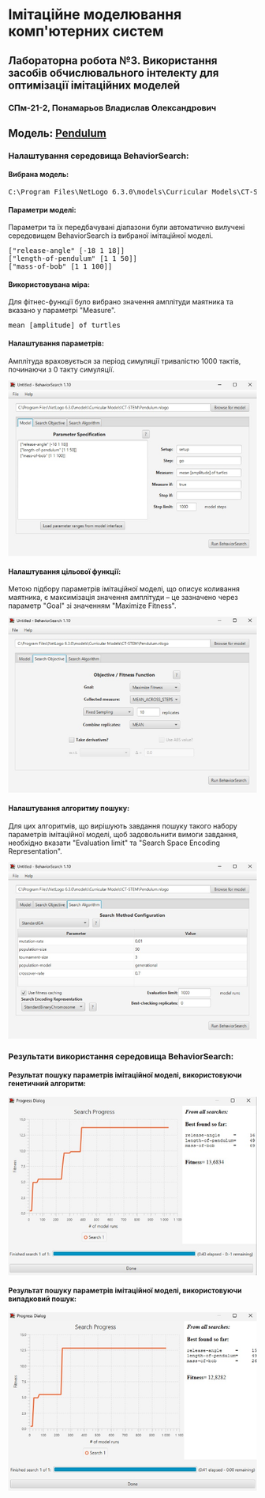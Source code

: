 <h1>Імітаційне моделювання комп'ютерних систем</h1>

<h2>Лабораторна робота №3. Використання засобів обчислювального інтелекту для оптимізації імітаційних моделей</h2>

<h3>СПм-21-2, Понамарьов Владислав Олександрович</h3>

<h2>Модель:
<a href="https://www.netlogoweb.org/launch#https://www.netlogoweb.org/assets/modelslib/Curricular%20Models/CT-STEM/Pendulum.nlogo">
Pendulum
</a>
</h2>

<h3>Налаштування середовища BehaviorSearch:</h3>

<h4>Вибрана модель:</h4>
<pre>
C:\Program Files\NetLogo 6.3.0\models\Curricular Models\CT-STEM\Pendulum.nlogo
</pre>

<h4>Параметри моделі:</h4>
<p>
Параметри та їх передбачувані діапазони були автоматично вилучені середовищем BehaviorSearch із вибраної імітаційної моделі.
</p>
<pre>
["release-angle" [-18 1 18]]
["length-of-pendulum" [1 1 50]]
["mass-of-bob" [1 1 100]]
</pre>

<h4>Використовувана міра:</h4>
<p>
Для фітнес-функції було вибрано значення амплітуди маятника та вказано у параметрі "Measure".
</p>
<pre>
mean [amplitude] of turtles
</pre>

<h4>Налаштування параметрів:</h4>
<p>
Амплітуда враховується за період симуляції тривалістю 1000 тактів, починаючи з 0 такту симуляції.
</p>
<img src="./images/1.jpg" alt="img">

<h4>Налаштування цільової функції:</h4>
<p>
Метою підбору параметрів імітаційної моделі, що описує коливання маятника, є максимізація значення амплітуди – це зазначено через параметр "Goal" зі значенням "Maximize Fitness".
</p>
<img src="./images/2.jpg" alt="img">

<h4>Налаштування алгоритму пошуку:</h4>
<p>
Для цих алгоритмів, що вирішують завдання пошуку такого набору параметрів імітаційної моделі, щоб задовольнити вимоги завдання, необхідно вказати "Evaluation limit" та "Search Space Encoding Representation".
</p>
<img src="./images/3.jpg" alt="img">

<h3>Результати використання середовища BehaviorSearch:</h3>

<h4>Результат пошуку параметрів імітаційної моделі, використовуючи генетичний алгоритм:</h4>
<img src="./images/4.jpg" alt="img">

<h4>Результат пошуку параметрів імітаційної моделі, використовуючи випадковий пошук:</h4>
<img src="./images/5.jpg" alt="img">
